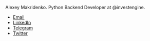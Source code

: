 Alexey Makridenko. Python Backend Developer at @investengine.

<ul>
  <li><a href="mailto:alexey.makridenko@gmail.com">Email</a></li>
  <li><a href="https://www.linkedin.com/in/makridenko">LinkedIn</a></li>
  <li><a href="https://t.me/makridenko_blog">Telegram</a></li>
  <li><a href="https://x.com/makridenko_a">Twitter</a></li>
</ul>
